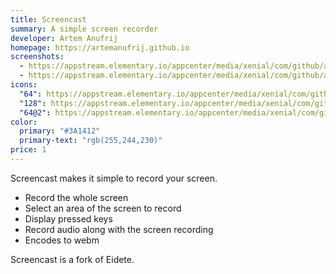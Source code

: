 ```yaml
---
title: Screencast
summary: A simple screen recorder
developer: Artem Anufrij
homepage: https://artemanufrij.github.io
screenshots:
  - https://appstream.elementary.io/appcenter/media/xenial/com/github/artemanufrij.screencast.desktop/CB4071CE4428FF2316A74A65F70F990B/screenshots/image-1_orig.png
  - https://appstream.elementary.io/appcenter/media/xenial/com/github/artemanufrij.screencast.desktop/CB4071CE4428FF2316A74A65F70F990B/screenshots/image-2_orig.png
icons:
  "64": https://appstream.elementary.io/appcenter/media/xenial/com/github/artemanufrij.screencast.desktop/CB4071CE4428FF2316A74A65F70F990B/icons/64x64/com.github.artemanufrij.screencast_com.github.artemanufrij.screencast.png
  "128": https://appstream.elementary.io/appcenter/media/xenial/com/github/artemanufrij.screencast.desktop/CB4071CE4428FF2316A74A65F70F990B/icons/128x128/com.github.artemanufrij.screencast_com.github.artemanufrij.screencast.png
  "64@2": https://appstream.elementary.io/appcenter/media/xenial/com/github/artemanufrij.screencast.desktop/CB4071CE4428FF2316A74A65F70F990B/icons/64x64@2/com.github.artemanufrij.screencast_com.github.artemanufrij.screencast.png
color:
  primary: "#3A1412"
  primary-text: "rgb(255,244,230)"
price: 1
---
```


<p>Screencast makes it simple to record your screen.</p>
<ul>
  <li>Record the whole screen</li>
  <li>Select an area of the screen to record</li>
  <li>Display pressed keys</li>
  <li>Record audio along with the screen recording</li>
  <li>Encodes to webm</li>
</ul>
<p>Screencast is a fork of Eidete.</p>